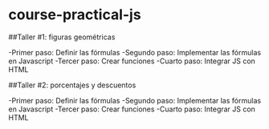 # course-practical-js



##Taller #1: figuras geométricas

-Primer paso: Definir las fórmulas
-Segundo paso: Implementar las fórmulas en Javascript
-Tercer paso: Crear funciones
-Cuarto paso: Integrar JS con HTML

##Taller #2: porcentajes y descuentos

-Primer paso: Definir las fórmulas
-Segundo paso: Implementar las fórmulas en Javascript
-Tercer paso: Crear funciones
-Cuarto paso: Integrar JS con HTML